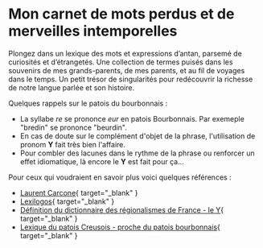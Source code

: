 # Mon carnet de mots perdus et de merveilles intemporelles

Plongez dans un lexique des mots et expressions d’antan, parsemé de curiosités et d’étrangetés. Une collection de termes puisés dans les souvenirs de mes grands-parents, de mes parents, et au fil de voyages dans le temps. Un petit trésor de singularités pour redécouvrir la richesse de notre langue parlée et son histoire.  

Quelques rappels sur le patois du bourbonnais :

* La syllabe _re_ se prononce _eur_ en patois Bourbonnais. Par exemeple "bredin" se prononce "beurdin".
* En cas de doute sur le complément d'objet de la phrase, l'utilisation de pronom **Y** fait très bien l'affaire.
* Pour combler des lacunes dans le rythme de la phrase ou renforcer un effet idiomatique, là encore le **Y** est fait pour ça...

Pour ceux qui voudraient en savoir plus voici quelques références :

* [Laurent Carcone](https://zerotrois.fr/baignereau/bourbonnais/patois){ target="_blank" }
* [Lexilogos](https://www.lexilogos.com/bourbonnais_dictionnaire.htm){ target="_blank" }
* [Définition du dictionnaire des régionalismes de France - le Y](https://drf.4h-conseil.fr/pages/D1Y0001.html){ target="_blank" }
* [Lexique du patois Creusois - proche du patois bourbonnais](https://fresselineshier.fr/wp-content/uploads/2020/12/Le-Patois-de-Fresselines.pdf){ target="_blank" }
